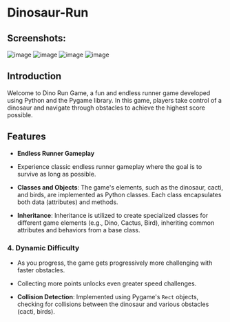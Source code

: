 # Dinosaur-Run
## Screenshots: 
![image](https://github.com/Arshiakhan50/Dinosaur-Run/assets/142938717/d8eb7289-9744-4fef-ad5e-99a555db6c6c)
![image](https://github.com/Arshiakhan50/Dinosaur-Run/assets/142938717/bfdd7c5f-3754-4253-a52a-9a2050f34fb4)
![image](https://github.com/Arshiakhan50/Dinosaur-Run/assets/142938717/ab7214cf-36cb-4f4a-b428-84bdea3dd3d9)
![image](https://github.com/Arshiakhan50/Dinosaur-Run/assets/142938717/4721b2ef-05e0-4446-b541-0c2806a5b67f)

## Introduction

Welcome to Dino Run Game, a fun and endless runner game developed using Python and the Pygame library. In this game, players take control of a dinosaur and navigate through obstacles to achieve the highest score possible.

## Features

- **Endless Runner Gameplay**
- Experience classic endless runner gameplay where the goal is to survive as long as possible.

- **Classes and Objects**: The game's elements, such as the dinosaur, cacti, and birds, are implemented as Python classes. Each class encapsulates both data (attributes) and methods.

- **Inheritance**: Inheritance is utilized to create specialized classes for different game elements (e.g., Dino, Cactus, Bird), inheriting common attributes and behaviors from a base class.

### 4. Dynamic Difficulty
- As you progress, the game gets progressively more challenging with faster obstacles.
- Collecting more points unlocks even greater speed challenges.

- **Collision Detection**: Implemented using Pygame's `Rect` objects, checking for collisions between the dinosaur and various obstacles (cacti, birds). 
